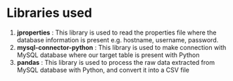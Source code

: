 # Libraries used

1.	**jproperties** : This library is used to read the properties file where the database information is present e.g. hostname, username, password.
2.	**mysql-connector-python** : This library is used to make connection with MySQL database where our target table is present with Python
3.	**pandas** : This library is used to process the raw data extracted from MySQL database with Python, and convert it into a CSV file
